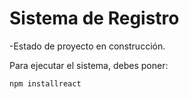 <h1> Sistema de Registro </h1>

-Estado de proyecto en construcción.

Para ejecutar el sistema, debes poner:

``npm installreact``
